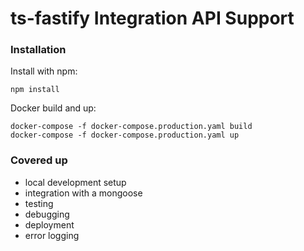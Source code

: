 # ts-fastify Integration API Support

### Installation

Install with npm:
```
npm install
```
Docker build and up:
```
docker-compose -f docker-compose.production.yaml build
docker-compose -f docker-compose.production.yaml up
```

### Covered up
 - local development setup
 - integration with a mongoose
 - testing
 - debugging
 - deployment
 - error logging
